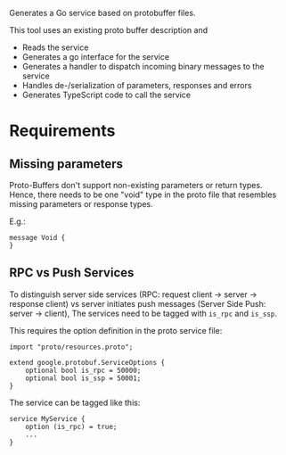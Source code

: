 Generates a Go service based on protobuffer files.

This tool uses an existing proto buffer description and
* Reads the service
* Generates a go interface for the service
* Generates a handler to dispatch incoming binary messages to the service
* Handles de-/serialization of parameters, responses and errors
* Generates TypeScript code to call the service

Requirements
============

Missing parameters
------------------
Proto-Buffers don't support non-existing parameters or return types.
Hence, there needs to be one "void" type in the proto file that resembles missing parameters or response types.

E.g.:
```
message Void {
}
```

RPC vs Push Services
--------------------
To distinguish server side services (RPC: request client -> server -> response client) 
vs server initiates push messages (Server Side Push: server -> client),
The services need to be tagged with `is_rpc` and `is_ssp`.

This requires the option definition in the proto service file:

```
import "proto/resources.proto";

extend google.protobuf.ServiceOptions {
    optional bool is_rpc = 50000;
    optional bool is_ssp = 50001;
}
```

The service can be tagged like this:
```
service MyService {
    option (is_rpc) = true;
    ...
}
```
